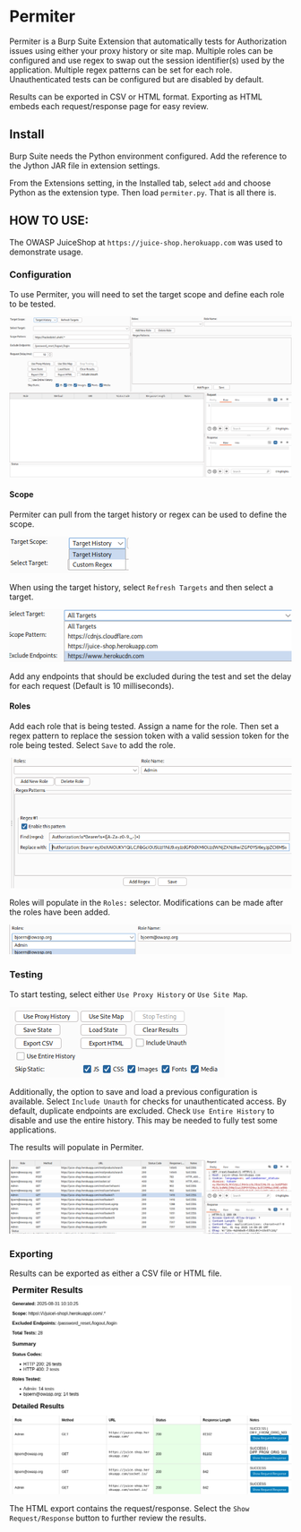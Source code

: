 # Permiter  

Permiter is a Burp Suite Extension that automatically tests for Authorization issues using either your proxy history or site map. Multiple roles can be configured and use regex to swap out the session identifier(s) used by the application. Multiple regex patterns can be set for each role. Unauthenticated tests can be configured but are disabled by default.  

Results can be exported in CSV or HTML format. Exporting as HTML embeds each request/response page for easy review.  

## Install  

Burp Suite needs the Python environment configured. Add the reference to the Jython JAR file in extension settings.  

From the Extensions setting, in the Installed tab, select `add` and choose Python as the extension type. Then load `permiter.py`. That is all there is. 

## HOW TO USE:  

The OWASP JuiceShop at `https://juice-shop.herokuapp.com` was used to demonstrate usage.  

### Configuration  

To use Permiter, you will need to set the target scope and define each role to be tested.  

![Permiter](/images/main.png)  

#### Scope  

Permiter can pull from the target history or regex can be used to define the scope.  

![Scope](/images/scope.png)  

When using the target history, select `Refresh Targets` and then select a target.  

![Targets](/images/targets.png)  

Add any endpoints that should be excluded during the test and set the delay for each request (Default is 10 milliseconds).  

#### Roles  

Add each role that is being tested. Assign a name for the role. Then set a regex pattern to replace the session token with a valid session token for the role being tested. Select `Save` to add the role.   

![Roles](/images/roles.png)  

Roles will populate in the `Roles:` selector. Modifications can be made after the roles have been added.  

![All Roles](/images/all_roles.png)  

### Testing  

To start testing, select either `Use Proxy History` or `Use Site Map`.  

![Options](/images/buttons.png)  

Additionally, the option to save and load a previous configuration is available. Select `Include Unauth` for checks for unauthenticated access. By default, duplicate endpoints are excluded. Check `Use Entire History` to disable and use the entire history. This may be needed to fully test some applications.  

The results will populate in Permiter.  

![Results](/images/status.png)  

### Exporting  

Results can be exported as either a CSV file or HTML file.  

![Exported Results](/images/export.png)  

The HTML export contains the request/response. Select the `Show Request/Response` button to further review the results.  
